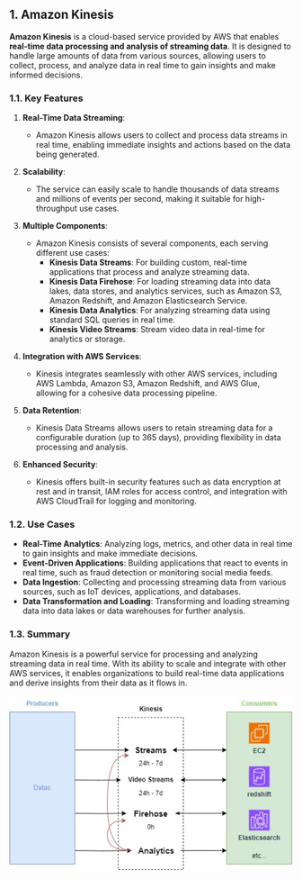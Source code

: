 ## 1. Amazon Kinesis

**Amazon Kinesis** is a cloud-based service provided by AWS that enables **real-time data processing and analysis of streaming data**. It is designed to handle large amounts of data from various sources, allowing users to collect, process, and analyze data in real time to gain insights and make informed decisions.

### 1.1. Key Features

1. **Real-Time Data Streaming**:
   - Amazon Kinesis allows users to collect and process data streams in real time, enabling immediate insights and actions based on the data being generated.

2. **Scalability**:
   - The service can easily scale to handle thousands of data streams and millions of events per second, making it suitable for high-throughput use cases.

3. **Multiple Components**:
   - Amazon Kinesis consists of several components, each serving different use cases:
     - **Kinesis Data Streams**: For building custom, real-time applications that process and analyze streaming data.
     - **Kinesis Data Firehose**: For loading streaming data into data lakes, data stores, and analytics services, such as Amazon S3, Amazon Redshift, and Amazon Elasticsearch Service.
     - **Kinesis Data Analytics**: For analyzing streaming data using standard SQL queries in real time.
     - **Kinesis Video Streams**: Stream video data in real-time for analytics or storage.

4. **Integration with AWS Services**:
   - Kinesis integrates seamlessly with other AWS services, including AWS Lambda, Amazon S3, Amazon Redshift, and AWS Glue, allowing for a cohesive data processing pipeline.

5. **Data Retention**:
   - Kinesis Data Streams allows users to retain streaming data for a configurable duration (up to 365 days), providing flexibility in data processing and analysis.

6. **Enhanced Security**:
   - Kinesis offers built-in security features such as data encryption at rest and in transit, IAM roles for access control, and integration with AWS CloudTrail for logging and monitoring.

### 1.2. Use Cases

- **Real-Time Analytics**: Analyzing logs, metrics, and other data in real time to gain insights and make immediate decisions.
- **Event-Driven Applications**: Building applications that react to events in real time, such as fraud detection or monitoring social media feeds.
- **Data Ingestion**: Collecting and processing streaming data from various sources, such as IoT devices, applications, and databases.
- **Data Transformation and Loading**: Transforming and loading streaming data into data lakes or data warehouses for further analysis.

### 1.3. Summary

Amazon Kinesis is a powerful service for processing and analyzing streaming data in real time. With its ability to scale and integrate with other AWS services, it enables organizations to build real-time data applications and derive insights from their data as it flows in.

![Kinesis diagram](../imgs/kinesis.jpg)